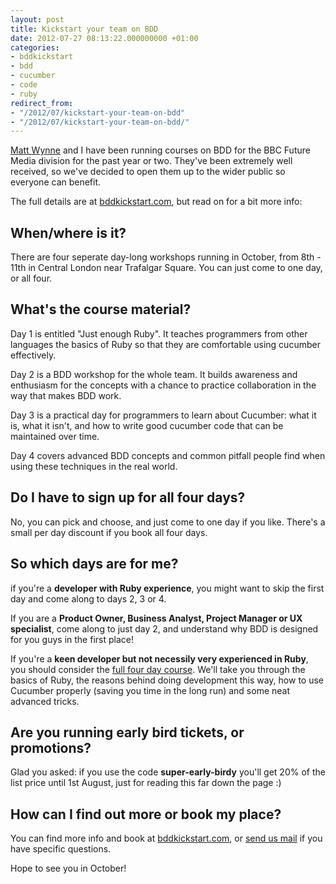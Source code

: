 ```yaml
---
layout: post
title: Kickstart your team on BDD
date: 2012-07-27 08:13:22.000000000 +01:00
categories:
- bddkickstart
- bdd
- cucumber
- code
- ruby
redirect_from:
- "/2012/07/kickstart-your-team-on-bdd"
- "/2012/07/kickstart-your-team-on-bdd/"
---
```

[Matt Wynne](http://mattwynne.net) and I have been running courses on BDD for the BBC Future Media division for the past year or two. They've been extremely well received, so we've decided to open them up to the wider public so everyone can benefit.

The full details are at [bddkickstart.com](http://bddkickstart.com), but read on for a bit more info:

## When/where is it?

There are four seperate day-long workshops running in October, from 8th - 11th in Central London near Trafalgar Square. You can just come to one day, or all four.

## What's the course material?

Day 1 is entitled "Just enough Ruby". It teaches programmers from other languages the basics of Ruby so that they are comfortable using cucumber effectively.

Day 2 is a BDD workshop for the whole team. It builds awareness and enthusiasm for the concepts with a chance to practice collaboration in the way that makes BDD work.

Day 3 is a practical day for programmers to learn about Cucumber: what it is, what it isn't, and how to write good cucumber code that can be maintained over time.

Day 4 covers advanced BDD concepts and common pitfall people find when using these techniques in the real world.

## Do I have to sign up for all four days?

No, you can pick and choose, and just come to one day if you like. There's a small per day discount if you book all four days.

## So which days are for me?

<p>if you're a <strong>developer with Ruby experience</strong>, you might want to skip the first day and come along to days 2, 3 or 4.</p>

<p>If you are a <strong>Product Owner, Business Analyst, Project Manager or UX specialist</strong>, come along to just day 2, and understand why BDD is designed for you guys in the first place!</p>

<p>If you're a <strong>keen developer but not necessily very experienced in Ruby</strong>, you should consider the <a href="http://bdd.eventbrite.co.uk">full four day course</a>. We'll take you through the basics of Ruby, the reasons behind doing development this way, how to use Cucumber properly (saving you time in the long run) and some neat advanced tricks.</p>

## Are you running early bird tickets, or promotions?

Glad you asked: if you use the code <strong>super-early-birdy</strong> you'll get 20% of the list price until 1st August, just for reading this far down the page :)

## How can I find out more or book my place?

You can find more info and book at [bddkickstart.com](http://bddkickstart.com), or [send us mail](mailto::hello@bddkickstart.com) if you have specific questions.

Hope to see you in October!
